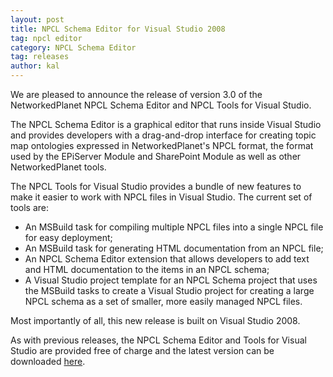 ```yaml
---
layout: post
title: NPCL Schema Editor for Visual Studio 2008
tag: npcl editor
category: NPCL Schema Editor
tag: releases
author: kal
---
```

We are pleased to announce the release of version 3.0 of the NetworkedPlanet NPCL Schema Editor and NPCL Tools for Visual Studio.

The NPCL Schema Editor is a graphical editor that runs inside Visual Studio and provides developers with a drag-and-drop interface for creating topic map ontologies expressed in NetworkedPlanet's NPCL format, the format used by the EPiServer Module and SharePoint Module as well as other NetworkedPlanet tools.

The NPCL Tools for Visual Studio provides a bundle of new features to make it easier to work with NPCL files in Visual Studio. The current set of tools are:

<ul>

<li>An MSBuild task for compiling multiple NPCL files into a single NPCL file for easy deployment;</li>

<li>An MSBuild task for generating HTML documentation from an NPCL file;</li>

<li>An NPCL Schema Editor extension that allows developers to add text and HTML documentation to the items in an NPCL schema;</li>

<li>A Visual Studio project template for an NPCL Schema project that uses the MSBuild tasks to create a Visual Studio project for creating a large NPCL schema as a set of smaller, more easily managed NPCL files.</li>

</ul>

Most importantly of all, this new release is built on Visual Studio 2008.

As with previous releases, the NPCL Schema Editor and Tools for Visual Studio are provided free of charge and the latest version can be downloaded <a href="http://www.networkedplanet.com/download/npclschemaeditor/npclschemaeditor-latest.zip" alt="Download the NPCL Schema Editor and Tools for Visual Studio">here</a>.

